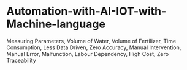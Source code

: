 # Automation-with-AI-IOT-with-Machine-language
Measuring Parameters, Volume of Water, Volume of Fertilizer, Time Consumption, Less Data Driven, Zero Accuracy, Manual Intervention, Manual Error, Malfunction, Labour Dependency, High Cost, Zero Traceability

